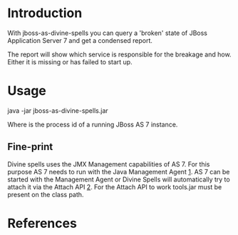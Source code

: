 # Introduction

With jboss-as-divine-spells you can query a 'broken' state of JBoss
Application Server 7 and get a condensed report.

The report will show which service is responsible for the breakage and how.
Either it is missing or has failed to start up.

# Usage

java -jar jboss-as-divine-spells.jar <pid>

Where <pid> is the process id of a running JBoss AS 7 instance.

## Fine-print

Divine spells uses the JMX Management capabilities of AS 7. For this purpose
AS 7 needs to run with the Java Management Agent [1]. AS 7 can be started with
the Management Agent or Divine Spells will automatically try to attach it via
the Attach API [2]. For the Attach API to work tools.jar must be present on
the class path.

# References

  [1]: http://download.oracle.com/javase/6/docs/technotes/guides/management/agent.html
  [2]: http://download.oracle.com/javase/6/docs/technotes/guides/attach/index.html
